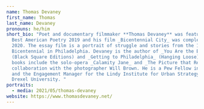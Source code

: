 ```yaml
---
name: Thomas Devaney
first_name: Thomas
last_name: Devaney
pronouns: he/him
short_bio: "Poet and documentary filmmaker **Thomas Devaney** was featured in
  Best American Poetry 2019 and his film _Bicentennial City_ was completed in
  2020. The essay film is a portrait of struggle and stories from the 1976
  Bicentennial in Philadelphia. Devaney is the author of _You Are the Battery_
  (Black Square Editions) and _Getting to Philadelphia_ (Hanging Loose). Other
  books include the solo-opera _Calamity Jane_ and _The Picture that Remains_ in
  collaboration with the photographer Will Brown. He is a Pew Fellow in the Arts
  and the Engagement Manager for the Lindy Institute for Urban Strategy at
  Drexel University. "
portraits:
  - media: 2021/05/thomas-devaney
website: https://www.thomasdevaney.net/
---
```

